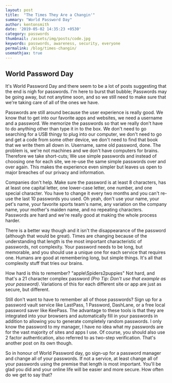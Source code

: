 ```yaml
---
layout: post
title:  "The Times They Are a Changin'"
summary: "World Password Day"
author: kentonsmith
date: '2019-05-02 14:35:23 +0530'
category: passwords
thumbnail: /assets/img/posts/code.jpg
keywords: passwords, awareness, security, everyone
permalink: /blog/times-changin/
usemathjax: true
---
```


## World Password Day

<p>It's World Password Day and there seem to be a lot of posts suggesting that the end is nigh for passwords. I'm here to burst that bubble; Passwords may be going away, but not anytime soon, and so we still need to make sure that we're taking care of all of the ones we have. </p>

<p>Passwords are still around because the user experience is really good. We know that to get into our favorite apps and websites, we need a username and a password. We memorize the passwords so that we really don't have to do anything other than type it in to the box. We don't need to go searching for a USB thingy to plug into our computer, we don't need to go and get a code from some other device, we don't need to find that book that we write them all down in. Username, same old password, done. The problem is, we're not machines and we don't have computers for brains. Therefore we take short-cuts; We use simple passwords and instead of choosing one for each site, we re-use the same simple passwords over and over again. This makes the experience even simpler but leaves us open to major breaches of our privacy and information.</p>

<p>Companies don't help. Make sure the password is at least 8 characters, has at least one capital letter, one lower-case letter, one number, and one special character. You have to change it every two months and you can't re-use the last 10 passwords you used. Oh yeah, don't use your name, your pet's name, your favorite sports team's name, any variation on the company name, your mother's maiden name, and no repeating characters. Passwords are hard and we're really good at making the whole process harder.</p>

<p>There is a better way though and it isn't the disappearance of the password (although that would be great). Times are changing because of the understanding that length is the most important characteristic of passwords, not complexity. Your password needs to be long, but memorable, and you should use a unique one for each service that requires one. Humans are good at remembering long, but simple things. It's all that complexity stuff that tries our brains.</p>

<p>How hard is this to remember? "apple\Spiders2puppies" Not hard, and that's a 21 character complex password  <em>(Pro Tip: Don't use that example as your password)</em>. Variations of this for each different site or app are just as secure, but different.</p>

<p>Still don't want to have to remember all of those passwords? Sign up for a password vault service like LastPass, 1 Password, DashLane, or a free local password saver like KeePass. The advantage to these tools is that they are integrated into your browsers and automatically fill in your passwords in addition to allowing you to generate completely random passwords. I only know the password to my manager, I have no idea what my passwords are for the vast majority of sites and apps I use. Of course, you should also use 2 factor authentication, also referred to as two-step verification. That's another post on its own though.</p>

<p>So in honour of World Password day, go sign-up for a password manager and change all of your passwords. If not a service, at least change all of your passwords using the premise that length is most important. You'll be glad you did and your online life will be easier and more secure. How often do we get to say that?</p>